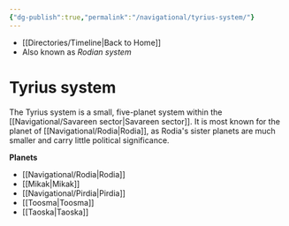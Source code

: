 ```yaml
---
{"dg-publish":true,"permalink":"/navigational/tyrius-system/"}
---
```


- [[Directories/Timeline\|Back to Home]]
- Also known as *Rodian system*

# Tyrius system
The Tyrius system is a small, five-planet system within the [[Navigational/Savareen sector\|Savareen sector]]. It is most known for the planet of [[Navigational/Rodia\|Rodia]], as Rodia's sister planets are much smaller and carry little political significance.

**Planets**
- [[Navigational/Rodia\|Rodia]]
- [[Mikak\|Mikak]]
- [[Navigational/Pirdia\|Pirdia]]
- [[Toosma\|Toosma]]
- [[Taoska\|Taoska]]